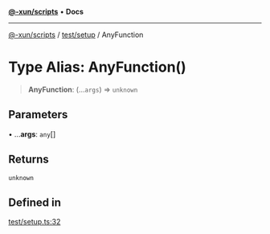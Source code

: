 [**@-xun/scripts**](../../../README.md) • **Docs**

***

[@-xun/scripts](../../../README.md) / [test/setup](../README.md) / AnyFunction

# Type Alias: AnyFunction()

> **AnyFunction**: (...`args`) => `unknown`

## Parameters

• ...**args**: `any`[]

## Returns

`unknown`

## Defined in

[test/setup.ts:32](https://github.com/Xunnamius/xscripts/blob/86b76a595de7a0bbf273ef7bb201d4c62f5e3d77/test/setup.ts#L32)
